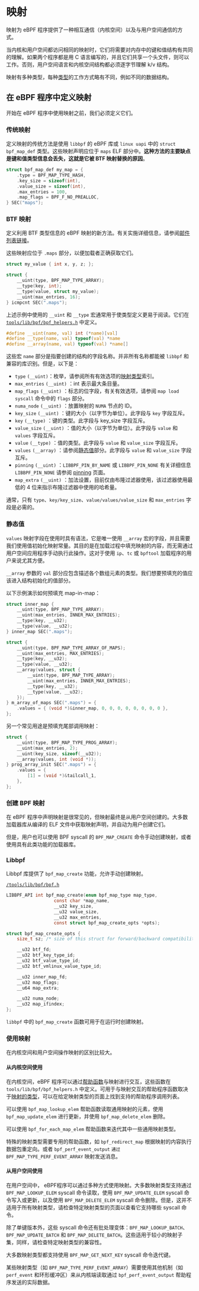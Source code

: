 # 映射

映射为 eBPF 程序提供了一种相互通信（内核空间）以及与用户空间通信的方式。

当内核和用户空间都访问相同的映射时，它们将需要对内存中的键和值结构有共同的理解。如果两个程序都是用 C 语言编写的，并且它们共享一个头文件，则可以工作。否则，用户空间语言和内核空间结构都必须逐字节理解 k/v 结构。

映射有多种类型，每种[类型](../map-type/index.md)的工作方式略有不同，例如不同的数据结构。

## 在 eBPF 程序中定义映射

开始在 eBPF 程序中使用映射之前，我们必须定义它们。

### 传统映射

定义映射的传统方法是使用 `libbpf` 的 eBPF 库或 `linux uapi` 中的 `struct bpf_map_def` 类型。这些映射声明应位于 `maps` ELF 部分中。**这种方法的主要缺点是键和值类型信息会丢失，这就是它被 BTF 映射替换的原因**。

```c
struct bpf_map_def my_map = {
    .type = BPF_MAP_TYPE_HASH,
    .key_size = sizeof(int),
    .value_size = sizeof(int),
    .max_entries = 100,
    .map_flags = BPF_F_NO_PREALLOC,
} SEC("maps");
```

### BTF 映射

定义利用 BTF 类型信息的 eBPF 映射的新方法。有关实施详细信息，请参阅[邮件列表链接](https://lwn.net/ml/netdev/20190531202132.379386-7-andriin@fb.com/)。

这些映射应位于 `.maps` 部分，以便加载者正确获取它们。

```c
struct my_value { int x, y, z; };

struct {
    __uint(type, BPF_MAP_TYPE_ARRAY);
    __type(key, int);
    __type(value, struct my_value);
    __uint(max_entries, 16);
} icmpcnt SEC(".maps");
```

上述示例中使用的 `__uint` 和 `__type` 宏通常用于使类型定义更易于阅读。它们在 [`tools/lib/bpf/bpf_helpers.h`](https://elixir.bootlin.com/linux/v6.2.2/source/tools/lib/bpf/bpf_helpers.h) 中定义。

```c
#define __uint(name, val) int (*name)[val]
#define __type(name, val) typeof(val) *name
#define __array(name, val) typeof(val) *name[]
```

这些宏 `name` 部分是指要创建的结构的字段名称。并非所有名称都能被 `libbpf` 和兼容的库识别。但是，以下是：

- `type` `(__uint)`：枚举，请参阅所有有效选项的[映射类型](../map-type/index.md)索引。
- `max_entries` `(__uint)` ：int 表示最大条目量。
- `map_flags` `(__uint)` ：标志的位字段，有关有效选项，请参阅 `map load syscall` 命令中的 `flags` 部分。
- `numa_node` `(__uint)` ：放置映射的 `NUMA` 节点的 ID。
- `key_size` `(__uint)` ：键的大小（以字节为单位）。此字段与 `key` 字段互斥。
- `key` `(__type)` ：键的类型。此字段与 key_size 字段互斥。
- `value_size` `(__uint)` ：值的大小（以字节为单位）。此字段与 `value` 和 `values` 字段互斥。
- `value` `(__type)` ：值的类型。此字段与 `value` 和 `value_size` 字段互斥。
- `values` `(__array)` ：请参阅[静态值](#静态值)部分。此字段与 `value` 和 `value_size` 字段互斥。
- `pinning` `(__uint)` ：`LIBBPF_PIN_BY_NAME` 或 `LIBBPF_PIN_NONE` 有关详细信息 `LIBBPF_PIN_NONE` 请参阅 [pinning](pinning.md) 页面。
- `map_extra` `(__uint)` ：加法设置，目前仅由布隆过滤器使用，该过滤器使用最低的 4 位来指示布隆过滤器中使用的哈希量。

通常，只有 `type`、`key/key_size`、`value/values/value_size` 和 `max_entries` 字段是必需的。

### 静态值

`values` 映射字段在使用时具有语法，它是唯一使用 `__array` 宏的字段，并且需要我们使用值初始化映射常量。其目的是在加载过程中填充映射的内容，而无需通过用户空间应用程序手动执行此操作。这对于使用 `ip`、`tc` 或 `bpftool` 加载程序的用户来说尤其方便。

`__array` 参数的 `val` 部分应包含描述各个数组元素的类型。我们想要预填充的值应该进入结构初始化的值部分。

以下示例演示如何预填充 map-in-map：

```c
struct inner_map {
    __uint(type, BPF_MAP_TYPE_ARRAY);
    __uint(max_entries, INNER_MAX_ENTRIES);
    __type(key, __u32);
    __type(value, __u32);
} inner_map SEC(".maps");

struct {
    __uint(type, BPF_MAP_TYPE_ARRAY_OF_MAPS);
    __uint(max_entries, MAX_ENTRIES);
    __type(key, __u32);
    __type(value, __u32);
    __array(values, struct {
        __uint(type, BPF_MAP_TYPE_ARRAY);
        __uint(max_entries, INNER_MAX_ENTRIES);
        __type(key, __u32);
        __type(value, __u32);
    });
} m_array_of_maps SEC(".maps") = {
    .values = { (void *)&inner_map, 0, 0, 0, 0, 0, 0, 0, 0 },
};
```

另一个常见用途是预填充尾部调用映射：

```c
struct {
    __uint(type, BPF_MAP_TYPE_PROG_ARRAY);
    __uint(max_entries, 2);
    __uint(key_size, sizeof(__u32));
    __array(values, int (void *));
} prog_array_init SEC(".maps") = {
    .values = {
        [1] = (void *)&tailcall_1,
    },
};
```

### 创建 BPF 映射

在 eBPF 程序中声明映射是很常见的，但映射最终是从用户空间创建的。大多数加载器库从编译的 ELF 文件中获取映射声明，并自动为用户创建它们。

但是，用户也可以使用 BPF syscall 的 `BPF_MAP_CREATE` 命令手动创建映射，或者使用具有此类功能的加载器库。

### Libbpf

Libbpf 库提供了 `bpf_map_create` 功能，允许手动创建映射。

[`/tools/lib/bpf/bpf.h`](https://elixir.bootlin.com/linux/v6.2.2/source/tools/lib/bpf/bpf.h#L40)

```c
LIBBPF_API int bpf_map_create(enum bpf_map_type map_type,
                  const char *map_name,
                  __u32 key_size,
                  __u32 value_size,
                  __u32 max_entries,
                  const struct bpf_map_create_opts *opts);                                                                                                                                                                                                   

struct bpf_map_create_opts {
    size_t sz; /* size of this struct for forward/backward compatibility */

    __u32 btf_fd;
    __u32 btf_key_type_id;
    __u32 btf_value_type_id;
    __u32 btf_vmlinux_value_type_id;

    __u32 inner_map_fd;
    __u32 map_flags;
    __u64 map_extra;

    __u32 numa_node;
    __u32 map_ifindex;
};
```

`libbpf` 中的 `bpf_map_create` 函数可用于在运行时创建映射。

### 使用映射

在内核空间和用户空间操作映射的区别比较大。

#### 从内核空间使用

在内核空间，eBPF 程序可以通过[帮助函数](../helper-function/index.md)与映射进行交互，这些函数在 `tools/lib/bpf/bpf_helpers.h` 中定义。可用于与映射交互的帮助程序函数取决于[映射的类型](../map-type/index.md)，可以在给定映射类型的页面上找到支持的帮助程序调用列表。

可以使用 `bpf_map_lookup_elem` 帮助函数读取通用映射的元素，使用 `bpf_map_update_elem` 进行更新，并使用 `bpf_map_delete_elem` 删除。

可以使用 `bpf_for_each_map_elem` 帮助函数来迭代其中一些通用映射类型。

特殊的映射类型需要专用的帮助函数，如 `bpf_redirect_map` 根据映射的内容执行数据包重定向。或者 `bpf_perf_event_output` `通过BPF_MAP_TYPE_PERF_EVENT_ARRAY` 映射发送消息。

#### 从用户空间使用

在用户空间中， eBPF程序可以通过多种方式使用映射。大多数映射类型支持通过 `BPF_MAP_LOOKUP_ELEM` syscall 命令读取，使用 `BPF_MAP_UPDATE_ELEM` syscall 命令写入或更新，以及使用 `BPF_MAP_DELETE_ELEM` syscall 命令删除。但是，这并不适用于所有映射类型，请检查特定映射类型的页面以查看它支持哪些 syscall 命令。

除了单键版本外，这些 syscall 命令还有批处理变体：`BPF_MAP_LOOKUP_BATCH`、`BPF_MAP_UPDATE_BATCH` 和 `BPF_MAP_DELETE_BATCH`。这些适用于较小的映射子集，同样，请检查特定映射类型的兼容性。

大多数映射类型都支持使用 `BPF_MAP_GET_NEXT_KEY` syscall 命令迭代键。

某些映射类型（如 `BPF_MAP_TYPE_PERF_EVENT_ARRAY`）需要使用其他机制（如 `perf_event` 和环形缓冲区）来从内核端读取通过 `bpf_perf_event_output` 帮助程序发送的实际数据。
